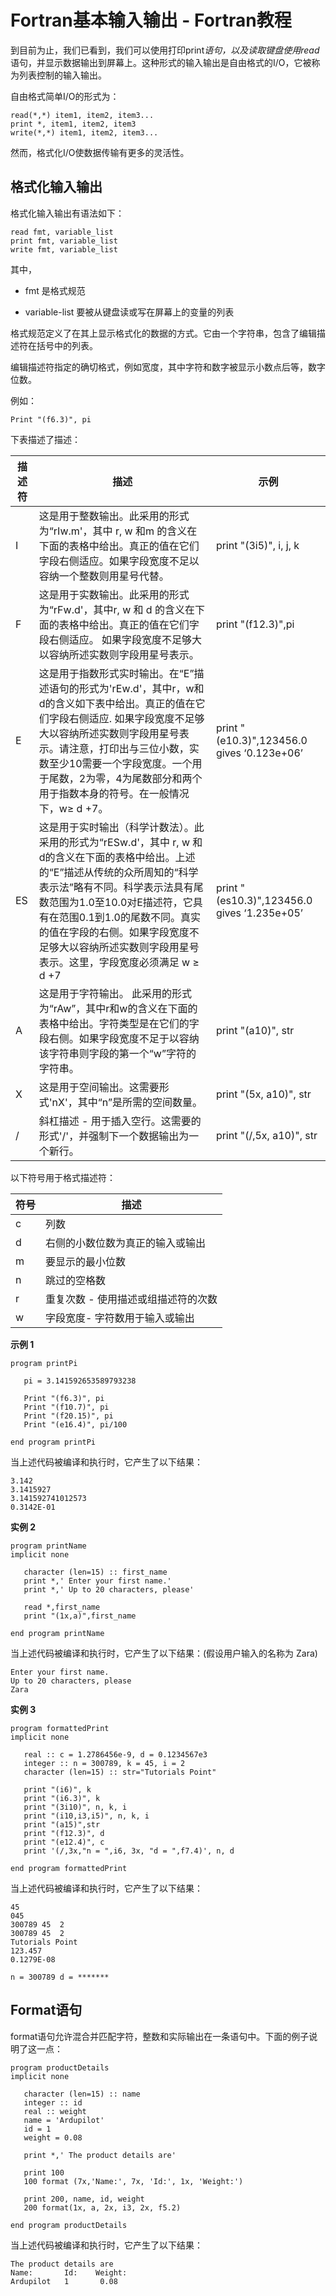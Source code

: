 # Fortran基本输入输出 - Fortran教程

到目前为止，我们已看到，我们可以使用打印print*语句，以及读取键盘使用read*语句，并显示数据输出到屏幕上。这种形式的输入输出是自由格式的I/O，它被称为列表控制的输入输出。

自由格式简单I/O的形式为：

```
read(*,*) item1, item2, item3...
print *, item1, item2, item3
write(*,*) item1, item2, item3...

```

然而，格式化I/O使数据传输有更多的灵活性。

## 格式化输入输出

格式化输入输出有语法如下：

```
read fmt, variable_list 
print fmt, variable_list 
write fmt, variable_list 

```

其中，

*   fmt 是格式规范

*   variable-list 要被从键盘读或写在屏幕上的变量的列表

格式规范定义了在其上显示格式化的数据的方式。它由一个字符串，包含了编辑描述符在括号中的列表。

编辑描述符指定的确切格式，例如宽度，其中字符和数字被显示小数点后等，数字位数。

例如：

```
Print "(f6.3)", pi

```

下表描述了描述：

| 描述符 | 描述 | 示例 |
| --- | --- | --- |
| I | 这是用于整数输出。此采用的形式为“rIw.m'，其中 r, w 和m 的含义在下面的表格中给出。真正的值在它们字段右侧适应。如果字段宽度不足以容纳一个整数则用星号代替。 | print "(3i5)", i, j, k |
| F | 这是用于实数输出。此采用的形式为“rFw.d'，其中r, w 和 d 的含义在下面的表格中给出。真正的值在它们字段右侧适应。 如果字段宽度不足够大以容纳所述实数则字段用星号表示。 | print "(f12.3)",pi |
| E | 这是用于指数形式实时输出。在“E”描述语句的形式为'rEw.d'，其中r，w和d的含义如下表中给出。真正的值在它们字段右侧适应. 如果字段宽度不足够大以容纳所述实数则字段用星号表示。请注意，打印出与三位小数，实数至少10需要一个字段宽度。一个用于尾数，2为零，4为尾数部分和两个用于指数本身的符号。在一般情况下，w≥ d +7。 | print "(e10.3)",123456.0 gives ‘0.123e+06’ |
| ES | 这是用于实时输出（科学计数法）。此采用的形式为“rESw.d'，其中 r, w 和 d的含义在下面的表格中给出。上述的“E”描述从传统的众所周知的“科学表示法”略有不同。科学表示法具有尾数范围为1.0至10.0对E描述符，它具有在范围0.1到1.0的尾数不同。真实的值在字段的右侧。如果字段宽度不足够大以容纳所述实数则字段用星号表示。这里，字段宽度必须满足 w ≥ d +7 | print "(es10.3)",123456.0 gives ‘1.235e+05’ |
| A | 这是用于字符输出。 此采用的形式为“rAw”，其中r和w的含义在下面的表格中给出。字符类型是在它们的字段右侧。如果字段宽度不足于以容纳该字符串则字段的第一个“w”字符的字符串。 | print "(a10)", str |
| X | 这是用于空间输出。这需要形式'nX'，其中“n”是所需的空间数量。 | print "(5x, a10)", str |
| / | 斜杠描述 - 用于插入空行。这需要的形式'/'，并强制下一个数据输出为一个新行。 | print "(/,5x, a10)", str |

以下符号用于格式描述符：

| 符号 | 描述 |
| --- | --- |
| c | 列数 |
| d | 右侧的小数位数为真正的输入或输出 |
| m | 要显示的最小位数 |
| n | 跳过的空格数 |
| r | 重复次数 - 使用描述或组描述符的次数 |
| w | 字段宽度- 字符数用于输入或输出 |

**示例 1**

```
program printPi

   pi = 3.141592653589793238 

   Print "(f6.3)", pi 
   Print "(f10.7)", pi
   Print "(f20.15)", pi 
   Print "(e16.4)", pi/100 

end program printPi

```

当上述代码被编译和执行时，它产生了以下结果：

```
3.142
3.1415927
3.141592741012573
0.3142E-01

```

**实例 2**

```
program printName
implicit none

   character (len=15) :: first_name
   print *,' Enter your first name.' 
   print *,' Up to 20 characters, please'

   read *,first_name 
   print "(1x,a)",first_name

end program printName

```

当上述代码被编译和执行时，它产生了以下结果：(假设用户输入的名称为 Zara)

```
Enter your first name.
Up to 20 characters, please
Zara 

```

**实例 3**

```
program formattedPrint
implicit none

   real :: c = 1.2786456e-9, d = 0.1234567e3 
   integer :: n = 300789, k = 45, i = 2
   character (len=15) :: str="Tutorials Point"

   print "(i6)", k 
   print "(i6.3)", k 
   print "(3i10)", n, k, i 
   print "(i10,i3,i5)", n, k, i 
   print "(a15)",str 
   print "(f12.3)", d
   print "(e12.4)", c 
   print '(/,3x,"n = ",i6, 3x, "d = ",f7.4)', n, d

end program formattedPrint

```

当上述代码被编译和执行时，它产生了以下结果：

```
45
045
300789 45  2
300789 45  2
Tutorials Point
123.457
0.1279E-08

n = 300789 d = *******

```

## Format语句

format语句允许混合并匹配字符，整数和实际输出在一条语句中。下面的例子说明了这一点：

```
program productDetails 
implicit none 

   character (len=15) :: name
   integer :: id 
   real :: weight
   name = 'Ardupilot'
   id = 1
   weight = 0.08

   print *,' The product details are' 

   print 100
   100 format (7x,'Name:', 7x, 'Id:', 1x, 'Weight:')

   print 200, name, id, weight 
   200 format(1x, a, 2x, i3, 2x, f5.2) 

end program productDetails

```

当上述代码被编译和执行时，它产生了以下结果：

```
The product details are
Name:       Id:    Weight:
Ardupilot   1       0.08
```

 